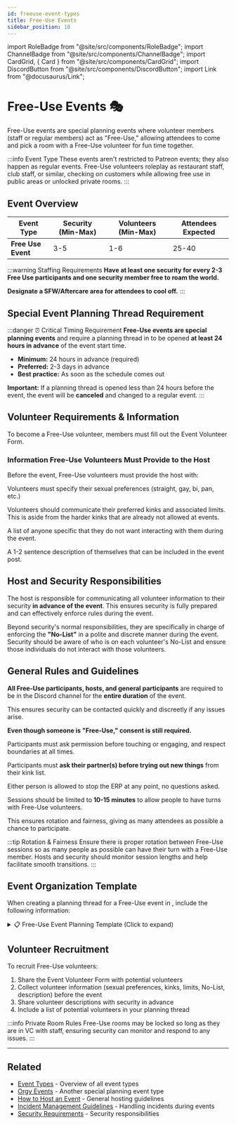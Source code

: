 ```yaml
---
id: freeuse-event-types
title: Free-Use Events
sidebar_position: 10
---
```


import RoleBadge from "@site/src/components/RoleBadge";
import ChannelBadge from "@site/src/components/ChannelBadge";
import CardGrid, { Card } from "@site/src/components/CardGrid";
import DiscordButton from "@site/src/components/DiscordButton";
import Link from "@docusaurus/Link";

# Free-Use Events 🎭

Free-Use events are special planning events where volunteer members (staff or regular members) act as "Free-Use," allowing attendees to come and pick a room with a Free-Use volunteer for fun time together.

:::info Event Type
These events aren't restricted to Patreon events; they also happen as regular events. Free-Use volunteers roleplay as restaurant staff, club staff, or similar, checking on customers while allowing free use in public areas or unlocked private rooms.
:::

## Event Overview

| Event Type         | Security (Min-Max) | Volunteers (Min-Max) | Attendees Expected |
| ------------------ | ------------------ | -------------------- | ------------------ |
| **Free Use Event** | 3-5                | 1-6                  | 25-40              |

:::warning Staffing Requirements
**Have at least one security for every 2-3 Free Use participants and one security member free to roam the world.**

**Designate a SFW/Aftercare area for attendees to cool off.**
:::

## Special Event Planning Thread Requirement

:::danger ⏰ Critical Timing Requirement
**Free-Use events are special planning events** and require a planning thread in <ChannelBadge variant="post" label="📘special-event-planning" link="https://discord.com/channels/734595073920204940/741166096421486645" /> to be opened **at least 24 hours in advance** of the event start time.

- **Minimum:** 24 hours in advance (required)
- **Preferred:** 2-3 days in advance
- **Best practice:** As soon as the schedule comes out

**Important:** If a planning thread is opened less than 24 hours before the event, the event will be **canceled** and changed to a regular event.
:::

## Volunteer Requirements & Information

To become a Free-Use volunteer, members must fill out the <DiscordButton type="link" emoji="📝" href="https://docs.google.com/forms/d/e/1FAIpQLSe8bIZ7Zu-bQooxODVSxgt3FzONPkwgS5AMieIm2QkxfZMJPQ/viewform?usp=send_form">Event Volunteer Form</DiscordButton>.

### Information Free-Use Volunteers Must Provide to the Host

Before the event, Free-Use volunteers must provide the host with:

<CardGrid columns={4}>
  <Card title="Sexual Preferences" status="info" icon="💜">
    <p>Volunteers must specify their sexual preferences (straight, gay, bi, pan, etc.)</p>
  </Card>

  <Card title="Preferred Kinks & Limits" status="warning" icon="🔗">
    <p>Volunteers should communicate their preferred kinks and associated limits. This is aside from the harder kinks that are already not allowed at events.</p>
  </Card>

  <Card title="No-List" status="error" icon="🚫">
    <p>A list of anyone specific that they do not want interacting with them during the event.</p>
  </Card>

  <Card title="Self Description" status="success" icon="📝">
    <p>A 1-2 sentence description of themselves that can be included in the event post.</p>
  </Card>
</CardGrid>

## Host and Security Responsibilities

<Card title="Host Communication" status="info" icon="📢">
  <p>The host is responsible for communicating all volunteer information to their security <strong>in advance of the event</strong>. This ensures security is fully prepared and can effectively enforce rules during the event.</p>
</Card>

<div style={{ marginTop: "1.5rem" }} />

<Card title="Security Enforcement" status="warning" icon="🛡️">
  <p>Beyond security's normal responsibilities, they are specifically in charge of enforcing the <strong>"No-List"</strong> in a polite and discrete manner during the event. Security should be aware of who is on each volunteer's No-List and ensure those individuals do not interact with those volunteers.</p>
</Card>

## General Rules and Guidelines

<CardGrid columns={2}>
  <Card title="Active Event VC Required" status="error" icon="🎤">
    <p><strong>All Free-Use participants, hosts, and general participants</strong> are required to be in the Discord <ChannelBadge variant="vc" label="📘Active Event VC" link="https://discord.com/channels/734595073920204940/741166096421486645" /> channel for the <strong>entire duration</strong> of the event.</p>
    <p>This ensures security can be contacted quickly and discreetly if any issues arise.</p>
  </Card>

  <Card title="Consent Still Required" status="warning" icon="💜">
    <p><strong>Even though someone is "Free-Use," consent is still required.</strong></p>
    <p>Participants must ask permission before touching or engaging, and respect boundaries at all times.</p>
  </Card>
</CardGrid>
<CardGrid columns={2}>
  <Card title="Kink Communication" status="info" icon="💬">
    <p>Participants must <strong>ask their partner(s) before trying out new things</strong> from their kink list.</p>
    <p>Either person is allowed to stop the ERP at any point, no questions asked.</p>
  </Card>

  <Card title="Session Time Limits" status="success" icon="⏱️">
    <p>Sessions should be limited to <strong>10-15 minutes</strong> to allow people to have turns with Free-Use volunteers.</p>
    <p>This ensures rotation and fairness, giving as many attendees as possible a chance to participate.</p>
  </Card>
</CardGrid>

<div style={{ marginTop: "1.5rem" }} />

:::tip Rotation & Fairness
Ensure there is proper rotation between Free-Use sessions so as many people as possible can have their turn with a Free-Use member. Hosts and security should monitor session lengths and help facilitate smooth transitions.
:::

## Event Organization Template

When creating a planning thread for a Free-Use event in <ChannelBadge variant="post" label="📘special-event-planning" link="https://discord.com/channels/734595073920204940/741166096421486645" />, include the following information:

<details>
<summary>📋 Free-Use Event Planning Template (Click to expand)</summary>

Copy this template and fill it out for your Free-Use event planning thread:

```
**World:** [World Name + Author]
**Event Date & Time:** [Date] at [Time] (include HammerTime countdown)

**Event Concept:**
Free-Use events are an event type where we have some volunteered members (staff or regular members) that act as "Free-Use" and attendees are free to come and pick a room of a Free-Use to have fun time with them.

**Volunteer Preference:** [e.g., "Femboys preferred but not absolutely required" or specify any preferences]
**Volunteer Roleplay:** [Describe the roleplay theme, e.g., "Volunteers will roleplay as restaurant staff checking on customers. Free use will be allowed in public areas or in private rooms (unlocked)"]

**SFW/Aftercare Areas:**
- [List designated safe areas]
- [e.g., "The parking lot and immediate dance floor, the hallways outside the private rooms, the nature area on the veranda"]

**VIP Access:** [Specify if VIP areas/bedrooms will be open]

**Hosts:**
- [Host Name 1]
- [Host Name 2] (if applicable)

**Potential List of Volunteers:**
- [Volunteer Name 1]
- [Volunteer Name 2]
- [Volunteer Name 3]
- [Add more as needed]

**Security:**
- [Security Name 1]
- [Security Name 2]
- [Add more as needed]

**Aftercare:**
[Provide details about aftercare arrangements if applicable]
```

</details>

## Volunteer Recruitment

To recruit Free-Use volunteers:

1. Share the <DiscordButton type="link" emoji="📝" href="https://docs.google.com/forms/d/e/1FAIpQLSe8bIZ7Zu-bQooxODVSxgt3FzONPkwgS5AMieIm2QkxfZMJPQ/viewform?usp=send_form">Event Volunteer Form</DiscordButton> with potential volunteers
2. Collect volunteer information (sexual preferences, kinks, limits, No-List, description) before the event
3. Share volunteer descriptions with security in advance
4. Include a list of potential volunteers in your planning thread

:::info Private Room Rules
Free-Use rooms may be locked so long as they are in VC with staff, ensuring security can monitor and respond to any issues.
:::

---

## Related

- [Event Types](../event-types) - Overview of all event types
- [Orgy Events](./orgy-event-types) - Another special planning event type
- [How to Host an Event](../Hosts/how-to-host-an-event) - General hosting guidelines
- [Incident Management Guidelines](../Security/incident-management-guidelines) - Handling incidents during events
- [Security Requirements](../Security/security-requirements) - Security responsibilities

